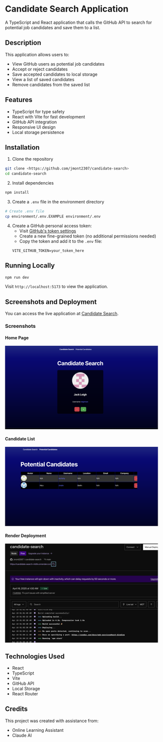 # Candidate Search Application

A TypeScript and React application that calls the GitHub API to search for potential job candidates and save them to a list.

## Description

This application allows users to:
- View GitHub users as potential job candidates
- Accept or reject candidates
- Save accepted candidates to local storage
- View a list of saved candidates
- Remove candidates from the saved list

## Features

- TypeScript for type safety
- React with Vite for fast development
- GitHub API integration
- Responsive UI design
- Local storage persistence

## Installation

1. Clone the repository
```bash
git clone <https://github.com/jmont2307/candidate-search>
cd candidate-search
```

2. Install dependencies
```bash
npm install
```

3. Create a `.env` file in the environment directory
```bash
# Create .env file
cp environment/.env.EXAMPLE environment/.env
```

4. Create a GitHub personal access token:
   - Visit [GitHub's token settings](https://github.com/settings/tokens)
   - Create a new fine-grained token (no additional permissions needed)
   - Copy the token and add it to the `.env` file:
   ```
   VITE_GITHUB_TOKEN=your_token_here
   ```

## Running Locally

```bash
npm run dev
```

Visit `http://localhost:5173` to view the application.

## Screenshots and Deployment

You can access the live application at [Candidate Search](https://candidate-search-mb9v.onrender.com).

### Screenshots

#### Home Page
![Home Page](screenshots/search.png)

#### Candidate List
![Candidate List](screenshots/candidates.png)

#### Render Deployment
![Deployment](screenshots/render.png)

## Technologies Used

- React
- TypeScript
- Vite
- GitHub API
- Local Storage
- React Router

## Credits

This project was created with assistance from:
- Online Learning Assistant
- Claude AI



